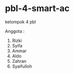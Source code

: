 # pbl-4-smart-ac
kelompok 4 pbl

Anggota :
1. Rizki
2. Syifa
3. Ammar
4. Aldo
5. Zahran
6. Syaifulloh
